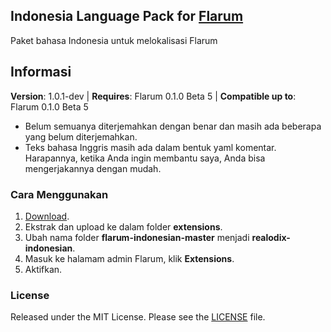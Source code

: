 ## Indonesia Language Pack for [Flarum](http://flarum.org/)

Paket bahasa Indonesia untuk melokalisasi Flarum

## Informasi
**Version**:  1.0.1-dev | **Requires**: Flarum 0.1.0 Beta 5 | **Compatible up to**: Flarum 0.1.0 Beta 5

 - Belum semuanya diterjemahkan dengan benar dan masih ada beberapa yang
   belum diterjemahkan.
 - Teks bahasa Inggris masih ada dalam bentuk yaml komentar. Harapannya, ketika Anda ingin membantu saya, Anda bisa mengerjakannya dengan mudah.

### Cara Menggunakan
 1. [Download](https://github.com/realodix/flarum-indonesian/archive/master.zip).
 2. Ekstrak dan upload ke dalam folder **extensions**.
 3. Ubah nama folder **flarum-indonesian-master** menjadi **realodix-indonesian**.
 4. Masuk ke halamam admin Flarum, klik **Extensions**.
 5. Aktifkan.

### License
Released under the MIT License. Please see the [LICENSE](https://github.com/realodix/flarum-bahasa-indonesia/blob/master/LICENSE) file.
